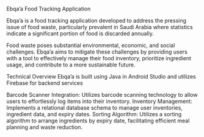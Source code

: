 Ebqa’a Food Tracking Application

Ebqa’a is a food tracking application developed to address the pressing issue of food waste, particularly prevalent in Saudi Arabia where statistics indicate a significant portion of food is discarded annually.

Food waste poses substantial environmental, economic, and social challenges. Ebqa’a aims to mitigate these challenges by providing users with a tool to effectively manage their food inventory, prioritize ingredient usage, and contribute to a more sustainable future.

Technical Overview
Ebqa’a is built using Java in Android Studio and utilizes Firebase for backend services

Barcode Scanner Integration: Utilizes barcode scanning technology to allow users to effortlessly log items into their inventory.
Inventory Management: Implements a relational database schema to manage user inventories, ingredient data, and expiry dates.
Sorting Algorithm: Utilizes a sorting algorithm to arrange ingredients by expiry date, facilitating efficient meal planning and waste reduction.
